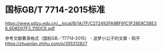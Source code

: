 

# 国标GB/T 7714-2015标准





 https://www.sdjzu.edu.cn/__local/B/1A/7F/C272492FA9BF91C1F28E8C58E36_6D6D07F3_115DCE.pdf







参考文献著录格式（国标GB／T7714-2015） - 追梦小公子的文章 - 知乎
https://zhuanlan.zhihu.com/p/355312827







































